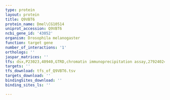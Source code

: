 ```yaml
---
type: protein
layout: protein
title: Q9VBT6
protein_name: Dmel\CG10514
uniprot_accession: Q9VBT6
ncbi_gene_id: '43052'
organism: Drosophila melanogaster
function: target gene
number_of_interactions: '1'
orthologs: ''
jaspar_matrices: ''
tfs: dsx,P23023,40940,GTRD,chromatin immunoprecipitation assay,27924024%5Buid%5D,No
targets: ''
tfs_download: tfs_of_Q9VBT6.tsv
targets_download: ''
bindingSites_download: ''
binding_sites_ls: ''

---
```

